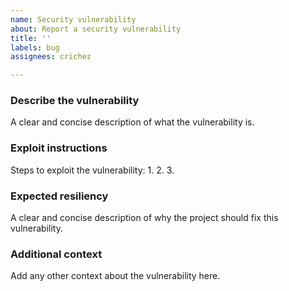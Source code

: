 ```yaml
---
name: Security vulnerability
about: Report a security vulnerability
title: ''
labels: bug
assignees: crichez

---
```


### Describe the vulnerability

A clear and concise description of what the vulnerability is.

### Exploit instructions

Steps to exploit the vulnerability:
1. 
2.
3.

### Expected resiliency

A clear and concise description of why the project should fix this vulnerability.

### Additional context

Add any other context about the vulnerability here.
